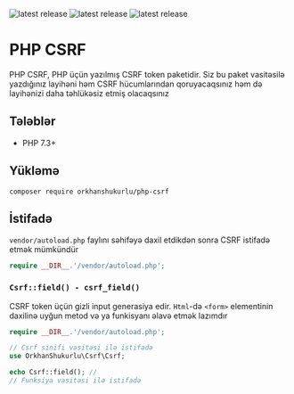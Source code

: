 ![latest release](https://img.shields.io/badge/PHP->=7.3-blue.svg?style=flat-square)
![latest release](https://img.shields.io/badge/Version-1.0.0-red.svg?style=flat-square)
![latest release](https://img.shields.io/badge/License-MIT-success.svg?style=flat-square)

# PHP CSRF

PHP CSRF, PHP üçün yazılmış CSRF token paketidir. Siz bu paket vasitəsilə yazdığınız layihəni həm CSRF hücumlarından qoruyacaqsınız həm də layihənizi daha təhlükəsiz etmiş olacaqsınız

## Tələblər

* PHP 7.3+

## Yükləmə

```
composer require orkhanshukurlu/php-csrf
```

## İstifadə
`vendor/autoload.php` faylını səhifəyə daxil etdikdən sonra CSRF istifadə etmək mümkündür
```php
require __DIR__.'/vendor/autoload.php';
```

### `Csrf::field() - csrf_field()`
CSRF token üçün gizli input generasiya edir. `Html`-də `<form>` elementinin daxilinə uyğun metod və ya funkisyanı əlavə etmək lazımdır
```php
require __DIR__.'/vendor/autoload.php';

// Csrf sinifi vasitəsi ilə istifadə
use OrkhanShukurlu\Csrf\Csrf;

echo Csrf::field(); // 
// Funksiya vasitəsi ilə istifadə
```